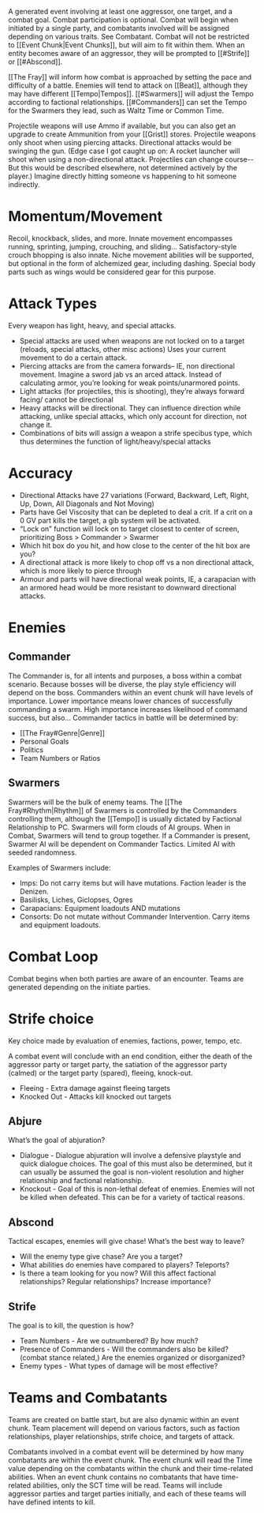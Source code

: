 A generated event involving at least one aggressor, one target, and a combat goal. Combat participation is optional. Combat will begin when initiated by a single party, and combatants involved will be assigned depending on various traits. See Combatant. Combat will not be restricted to [[Event Chunk|Event Chunks]], but will aim to fit within them. When an entity becomes aware of an aggressor, they will be prompted to [[#Strife]] or [[#Abscond]].

[[The Fray]] will inform how combat is approached by setting the pace and difficulty of a battle. Enemies will tend to attack on [[Beat]], although they may have different [[Tempo|Tempos]]. [[#Swarmers]] will adjust the Tempo according to factional relationships. [[#Commanders]] can set the Tempo for the Swarmers they lead, such as Waltz Time or Common Time.

Projectile weapons will use Ammo if available, but you can also get an upgrade to create Ammunition from your [[Grist]] stores. Projectile weapons only shoot when using piercing attacks. Directional attacks would be swinging the gun. (Edge case I got caught up on: A rocket launcher will shoot when using a non-directional attack. Projectiles can change course-- But this would be described elsewhere, not determined actively by the player.) Imagine directly hitting someone vs happening to hit someone indirectly.

# Momentum/Movement

Recoil, knockback, slides, and more. Innate movement encompasses running, sprinting, jumping, crouching, and sliding… Satisfactory-style crouch bhopping is also innate. Niche movement abilities will be supported, but optional in the form of alchemized gear, including dashing. Special body parts such as wings would be considered gear for this purpose.

# Attack Types

Every weapon has light, heavy, and special attacks.
+ Special attacks are used when weapons are not locked on to a target (reloads, special attacks, other misc actions) Uses your current movement to do a certain attack.
+ Piercing attacks are from the camera forwards– IE, non directional movement. Imagine a sword jab vs an arced attack. Instead of calculating armor, you’re looking for weak points/unarmored points. 
+ Light attacks (for projectiles, this is shooting), they’re always forward facing/ cannot be directional
+ Heavy attacks will be directional. They can influence direction while attacking, unlike special attacks, which only account for direction, not change it.
+ Combinations of bits will assign a weapon a strife specibus type, which thus determines the function of light/heavy/special attacks

# Accuracy

+ Directional Attacks have 27 variations (Forward, Backward, Left, Right, Up, Down, All Diagonals and Not Moving)
+ Parts have Gel Viscosity that can be depleted to deal a crit. If a crit on a 0 GV part kills the target, a gib system will be activated.
+ “Lock on” function will lock on to target closest to center of screen, prioritizing Boss > Commander > Swarmer
+ Which hit box do you hit, and how close to the center of the hit box are you? 
+ A directional attack is more likely to chop off vs a non directional attack, which is more likely to pierce through
+ Armour and parts will have directional weak points, IE, a carapacian with an armored head would be more resistant to downward directional attacks.

# Enemies

## Commander

The Commander is, for all intents and purposes, a boss within a combat scenario. Because bosses will be diverse, the play style efficiency will depend on the boss. Commanders within an event chunk will have levels of importance. Lower importance means lower chances of successfully commanding a swarm. High importance increases likelihood of command success, but also… Commander tactics in battle will be determined by:
+ [[The Fray#Genre|Genre]]
+ Personal Goals
+ Politics
+ Team Numbers or Ratios

## Swarmers

Swarmers will be the bulk of enemy teams. The [[The Fray#Rhythm|Rhythm]] of Swarmers is controlled by the Commanders controlling them, although the [[Tempo]] is usually dictated by Factional Relationship to PC. Swarmers will form clouds of AI groups. When in Combat, Swarmers will tend to group together. If a Commander is present, Swarmer AI will be dependent on Commander Tactics. Limited AI with seeded randomness.

Examples of Swarmers include:
+ Imps: Do not carry items but will have mutations. Faction leader is the Denizen.
+ Basilisks, Liches, Giclopses, Ogres
+ Carapacians: Equipment loadouts AND mutations
+ Consorts: Do not mutate without Commander Intervention. Carry items and equipment loadouts.

# Combat Loop

Combat begins when both parties are aware of an encounter. Teams are generated depending on the initiate parties.

# Strife choice

Key choice made by evaluation of enemies, factions, power, tempo, etc.

A combat event will conclude with an end condition, either the death of the aggressor party or target party, the satiation of the aggressor party (calmed) or the target party (spared), fleeing, knock-out.
+ Fleeing - Extra damage against fleeing targets
+ Knocked Out - Attacks kill knocked out targets

## Abjure

What’s the goal of abjuration?

+ Dialogue - Dialogue abjuration will involve a defensive playstyle and quick dialogue choices. The goal of this must also be determined, but it can usually be assumed the goal is non-violent resolution and higher relationship and factional relationship.
+ Knockout - Goal of this is non-lethal defeat of enemies. Enemies will not be killed when defeated. This can be for a variety of tactical reasons.

## Abscond

Tactical escapes, enemies will give chase! What’s the best way to leave?

+ Will the enemy type give chase? Are you a target?
+ What abilities do enemies have compared to players? Teleports?
+ Is there a team looking for you now? Will this affect factional relationships? Regular relationships? Increase importance?

## Strife

The goal is to kill, the question is how?

+ Team Numbers - Are we outnumbered? By how much?
+ Presence of Commanders - Will the commanders also be killed? (combat stance related,) Are the enemies organized or disorganized?
+ Enemy types - What types of damage will be most effective?

# Teams and Combatants

Teams are created on battle start, but are also dynamic within an event chunk. Team placement will depend on various factors, such as faction relationships, player relationships, strife choice, and targets of attack. 

Combatants involved in a combat event will be determined by how many combatants are within the event chunk. The event chunk will read the Time value depending on the combatants within the chunk and their time-related abilities. When an event chunk contains no combatants that have time-related abilities, only the SCT time will be read.
Teams will include aggressor parties and target parties initially, and each of these teams will have defined intents to kill.
